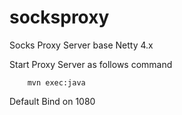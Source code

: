 # socksproxy
Socks Proxy Server base Netty 4.x


Start Proxy Server as follows command

```
    mvn exec:java
```

Default Bind on 1080